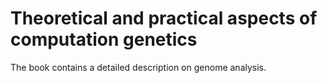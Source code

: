 # Theoretical and practical aspects of computation genetics

The book contains a detailed description on genome analysis.

